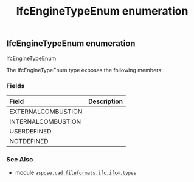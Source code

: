 ﻿---
title: IfcEngineTypeEnum enumeration
second_title: Aspose.CAD for Python via .NET API References
description: 
type: docs
weight: 2700
url: /python-net/aspose.cad.fileformats.ifc.ifc4.types/ifcenginetypeenum/
is_root: false
---

## IfcEngineTypeEnum enumeration

IfcEngineTypeEnum



The IfcEngineTypeEnum type exposes the following members:

### Fields
| Field | Description |
| :- | :- |
| EXTERNALCOMBUSTION |  |
| INTERNALCOMBUSTION |  |
| USERDEFINED |  |
| NOTDEFINED |  |



### See Also
* module [`aspose.cad.fileformats.ifc.ifc4.types`](..)
